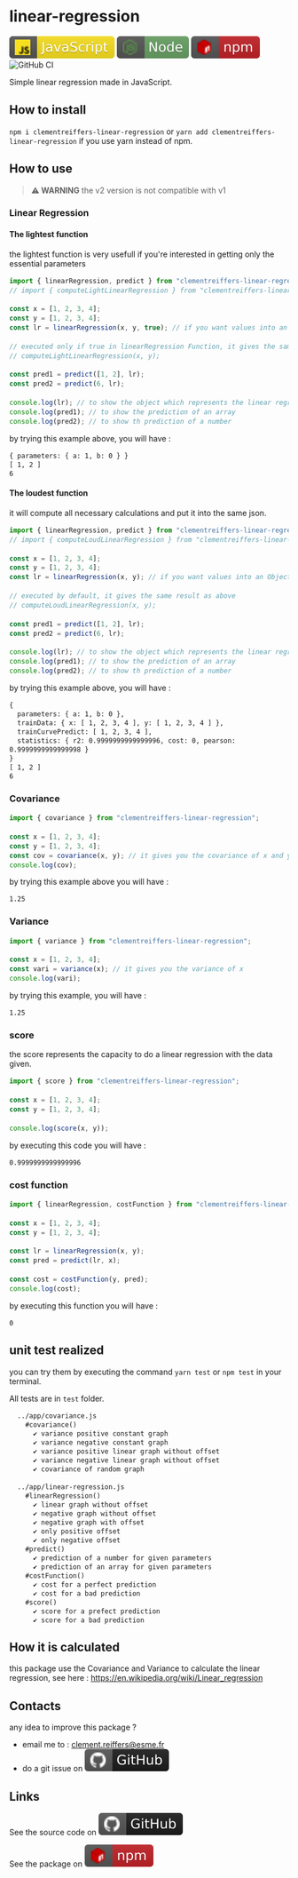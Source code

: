 # linear-regression 

[![javascript](icon/javascript.svg)](https://developer.mozilla.org/fr/docs/Web/JavaScript)
[![npm](icon/node.svg)](https://nodejs.dev/en/)
[![npm](icon/npm.svg)](https://www.npmjs.com/package/clementreiffers-linear-regression)
![GitHub CI](https://github.com/clementreiffers/linear-regression/actions/workflows/node.js.yml/badge.svg)

Simple linear regression made in JavaScript.


## How to install 

`npm i clementreiffers-linear-regression` or `yarn add clementreiffers-linear-regression` if you
use yarn instead of npm.

## How to use 

>**:warning: WARNING**
>the v2 version is not compatible with v1

### Linear Regression

#### The lightest function

the lightest function is very usefull if you're interested in getting only the essential
parameters

```js
import { linearRegression, predict } from "clementreiffers-linear-regression";
// import { computeLightLinearRegression } from "clementreiffers-linear-regression";

const x = [1, 2, 3, 4];
const y = [1, 2, 3, 4];
const lr = linearRegression(x, y, true); // if you want values into an Object

// executed only if true in linearRegression Function, it gives the same result as above
// computeLightLinearRegression(x, y);  

const pred1 = predict([1, 2], lr);
const pred2 = predict(6, lr);

console.log(lr); // to show the object which represents the linear regression
console.log(pred1); // to show the prediction of an array
console.log(pred2); // to show th prediction of a number

```

by trying this example above, you will have :

```text
{ parameters: { a: 1, b: 0 } }
[ 1, 2 ]
6
```

#### The loudest function

it will compute all necessary calculations and put it into the same json.

```js
import { linearRegression, predict } from "clementreiffers-linear-regression";
// import { computeLoudLinearRegression } from "clementreiffers-linear-regression";

const x = [1, 2, 3, 4];
const y = [1, 2, 3, 4];
const lr = linearRegression(x, y); // if you want values into an Object

// executed by default, it gives the same result as above
// computeLoudLinearRegression(x, y); 

const pred1 = predict([1, 2], lr);
const pred2 = predict(6, lr);

console.log(lr); // to show the object which represents the linear regression
console.log(pred1); // to show the prediction of an array
console.log(pred2); // to show th prediction of a number

```

by trying this example above, you will have :

```text
{
  parameters: { a: 1, b: 0 },
  trainData: { x: [ 1, 2, 3, 4 ], y: [ 1, 2, 3, 4 ] },
  trainCurvePredict: [ 1, 2, 3, 4 ],
  statistics: { r2: 0.9999999999999996, cost: 0, pearson: 0.9999999999999998 }
}
[ 1, 2 ]
6
```

### Covariance 

```js
import { covariance } from "clementreiffers-linear-regression";

const x = [1, 2, 3, 4];
const y = [1, 2, 3, 4];
const cov = covariance(x, y); // it gives you the covariance of x and y
console.log(cov);
```

by trying this example above you will have : 

```text
1.25
```

### Variance 

```js
import { variance } from "clementreiffers-linear-regression";

const x = [1, 2, 3, 4];
const vari = variance(x); // it gives you the variance of x
console.log(vari);
```

by trying this example, you will have : 

```text 
1.25
```

### score

the score represents the capacity to do a linear regression with the data given.

```js 
import { score } from "clementreiffers-linear-regression";

const x = [1, 2, 3, 4];
const y = [1, 2, 3, 4];

console.log(score(x, y));

```

by executing this code you will have :

```text
0.9999999999999996
```

### cost function

```js
import { linearRegression, costFunction } from "clementreiffers-linear-regression";

const x = [1, 2, 3, 4];
const y = [1, 2, 3, 4];

const lr = linearRegression(x, y);
const pred = predict(lr, x);

const cost = costFunction(y, pred);
console.log(cost);
```

by executing this function you will have :

```text
0
```

## unit test realized 

you can try them by executing the command `yarn test` or `npm test` in your terminal.

All tests are in `test` folder.
```text
  ../app/covariance.js
    #covariance()
      ✔ variance positive constant graph
      ✔ variance negative constant graph
      ✔ variance positive linear graph without offset
      ✔ variance negative linear graph without offset
      ✔ covariance of random graph

  ../app/linear-regression.js
    #linearRegression()
      ✔ linear graph without offset
      ✔ negative graph without offset
      ✔ negative graph with offset
      ✔ only positive offset
      ✔ only negative offset
    #predict()
      ✔ prediction of a number for given parameters
      ✔ prediction of an array for given parameters
    #costFunction()
      ✔ cost for a perfect prediction
      ✔ cost for a bad prediction
    #score()
      ✔ score for a prefect prediction
      ✔ score for a bad prediction
```

## How it is calculated 

this package use the Covariance and Variance to calculate the linear regression,
see here : https://en.wikipedia.org/wiki/Linear_regression

## Contacts

any idea to improve this package ? 


- email me to : [clement.reiffers@esme.fr](mailto://clement.reiffers@esme.fr)
- do a git issue on [![github](icon/github.svg)](https://github.com/clementreiffers/clementreiffers-linear-regression/issues)

## Links

See the source code on [![github](icon/github.svg)](https://github.com/clementreiffers/clementreiffers-linear-regression)

See the package on [![npm](icon/npm.svg)](https://www.npmjs.com/package/clementreiffers-linear-regression)
